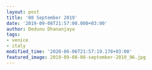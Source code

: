 ```yaml
---
layout: post
title: '08 September 2019'
date: '2019-09-08T21:57:00.000+03:00'
author: Dedunu Dhananjaya
tags:
- venice
- italy
modified_time: '2020-06-06T21:57:19.178+03:00'
featured_image: 2019-09-08-08-september-2019_96.jpg
---
```

